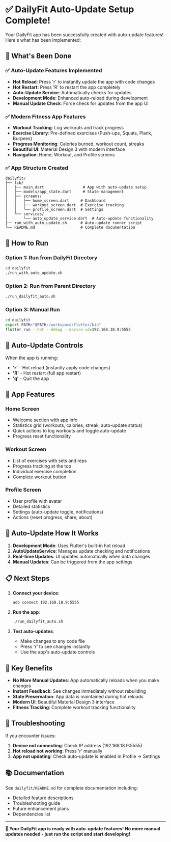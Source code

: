 # ✅ DailyFit Auto-Update Setup Complete!

Your DailyFit app has been successfully created with auto-update features! Here's what has been implemented:

## 🎉 What's Been Done

### ✅ Auto-Update Features Implemented
- **Hot Reload**: Press 'r' to instantly update the app with code changes
- **Hot Restart**: Press 'R' to restart the app completely
- **Auto-Update Service**: Automatically checks for updates
- **Development Mode**: Enhanced auto-reload during development
- **Manual Update Check**: Force check for updates from the app UI

### ✅ Modern Fitness App Features
- **Workout Tracking**: Log workouts and track progress
- **Exercise Library**: Pre-defined exercises (Push-ups, Squats, Plank, Burpees)
- **Progress Monitoring**: Calories burned, workout count, streaks
- **Beautiful UI**: Material Design 3 with modern interface
- **Navigation**: Home, Workout, and Profile screens

### ✅ App Structure Created
```
dailyfit/
├── lib/
│   ├── main.dart                 # App with auto-update setup
│   ├── models/app_state.dart     # State management
│   ├── screens/
│   │   ├── home_screen.dart     # Dashboard
│   │   ├── workout_screen.dart  # Exercise tracking
│   │   └── profile_screen.dart  # Settings
│   └── services/
│       └── auto_update_service.dart  # Auto-update functionality
├── run_with_auto_update.sh      # Auto-update runner script
└── README.md                    # Complete documentation
```

## 🚀 How to Run

### Option 1: Run from DailyFit Directory
```bash
cd dailyfit
./run_with_auto_update.sh
```

### Option 2: Run from Parent Directory
```bash
./run_dailyfit_auto.sh
```

### Option 3: Manual Run
```bash
cd dailyfit
export PATH="$PATH:/workspace/flutter/bin"
flutter run --hot --debug --device-id=192.168.18.9:5555
```

## 📱 Auto-Update Controls

When the app is running:

- **'r'** - Hot reload (instantly apply code changes)
- **'R'** - Hot restart (full app restart)
- **'q'** - Quit the app

## 🔧 App Features

### Home Screen
- Welcome section with app info
- Statistics grid (workouts, calories, streak, auto-update status)
- Quick actions to log workouts and toggle auto-update
- Progress reset functionality

### Workout Screen
- List of exercises with sets and reps
- Progress tracking at the top
- Individual exercise completion
- Complete workout button

### Profile Screen
- User profile with avatar
- Detailed statistics
- Settings (auto-update toggle, notifications)
- Actions (reset progress, share, about)

## 🔄 Auto-Update How It Works

1. **Development Mode**: Uses Flutter's built-in hot reload
2. **AutoUpdateService**: Manages update checking and notifications
3. **Real-time Updates**: UI updates automatically when data changes
4. **Manual Updates**: Can be triggered from the app settings

## 📋 Next Steps

1. **Connect your device**:
   ```bash
   adb connect 192.168.18.9:5555
   ```

2. **Run the app**:
   ```bash
   ./run_dailyfit_auto.sh
   ```

3. **Test auto-updates**:
   - Make changes to any code file
   - Press 'r' to see changes instantly
   - Use the app's auto-update controls

## 🎯 Key Benefits

- **No More Manual Updates**: App automatically reloads when you make changes
- **Instant Feedback**: See changes immediately without rebuilding
- **State Preservation**: App data is maintained during hot reloads
- **Modern UI**: Beautiful Material Design 3 interface
- **Fitness Tracking**: Complete workout tracking functionality

## 🔧 Troubleshooting

If you encounter issues:

1. **Device not connecting**: Check IP address (192.168.18.9:5555)
2. **Hot reload not working**: Press 'r' manually
3. **App not updating**: Check auto-update is enabled in Profile → Settings

## 📚 Documentation

See `dailyfit/README.md` for complete documentation including:
- Detailed feature descriptions
- Troubleshooting guide
- Future enhancement plans
- Dependencies list

---

**🎉 Your DailyFit app is ready with auto-update features! No more manual updates needed - just run the script and start developing!**